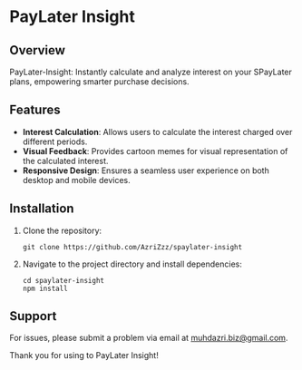 # PayLater Insight

## Overview

PayLater-Insight: Instantly calculate and analyze interest on your SPayLater plans, empowering smarter purchase decisions.

## Features

- **Interest Calculation**: Allows users to calculate the interest charged over different periods.
- **Visual Feedback**: Provides cartoon memes for visual representation of the calculated interest.
- **Responsive Design**: Ensures a seamless user experience on both desktop and mobile devices.

## Installation

1. Clone the repository: 
    ```
    git clone https://github.com/AzriZzz/spaylater-insight
    ```
2. Navigate to the project directory and install dependencies:
    ```
    cd spaylater-insight
    npm install
    ```

## Support

For issues, please submit a problem via email at muhdazri.biz@gmail.com.

Thank you for using to PayLater Insight!
